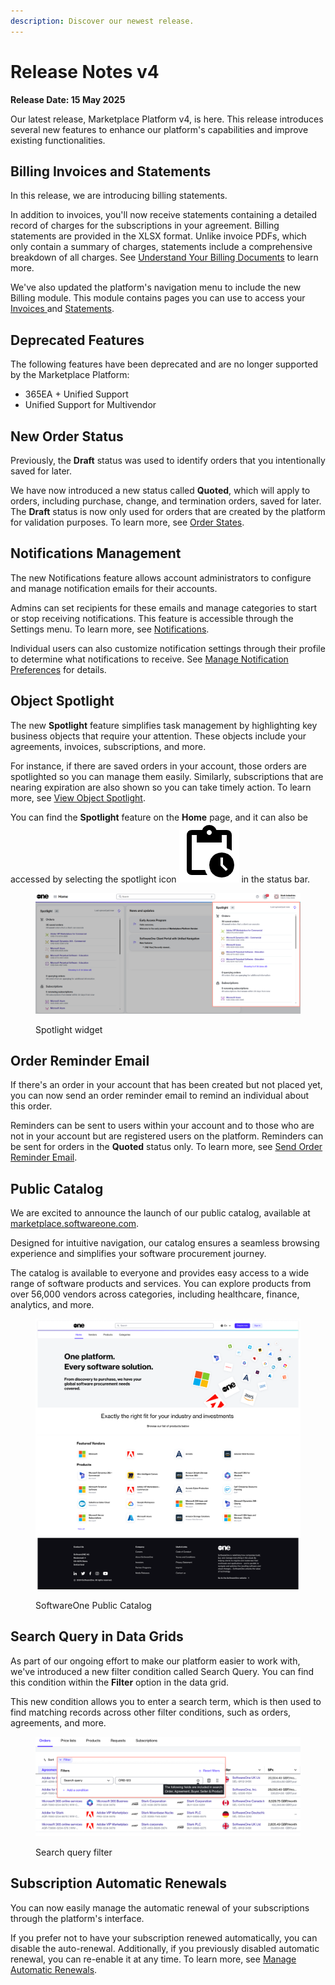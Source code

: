```yaml
---
description: Discover our newest release.
---
```


# Release Notes v4

**Release Date: 15 May 2025**

Our latest release, Marketplace Platform v4, is here. This release introduces several new features to enhance our platform's capabilities and improve existing functionalities.

## Billing Invoices and Statements

In this release, we are introducing billing statements.

In addition to invoices, you'll now receive statements containing a detailed record of charges for the subscriptions in your agreement. Billing statements are provided in the XLSX format. Unlike invoice PDFs, which only contain a summary of charges, statements include a comprehensive breakdown of all charges. See [Understand Your Billing Documents](../../modules-and-features/marketplace/billing/understand-your-billing-documents.md) to learn more.

We've also updated the platform's navigation menu to include the new Billing module. This module contains pages you can use to access your [Invoices ](../../modules-and-features/marketplace/billing/invoices/)and [Statements](../../modules-and-features/marketplace/billing/statements.md).

## Deprecated Features

The following features have been deprecated and are no longer supported by the Marketplace Platform:

* 365EA + Unified Support
* Unified Support for Multivendor

## New Order Status

Previously, the **Draft** status was used to identify orders that you intentionally saved for later.

We have now introduced a new status called **Quoted**, which will apply to orders, including purchase, change, and termination orders, saved for later. The **Draft** status is now only used for orders that are created by the platform for validation purposes. To learn more, see [Order States](../../modules-and-features/marketplace/orders/order-states.md).

## Notifications Management

The new Notifications feature allows account administrators to configure and manage notification emails for their accounts.

Admins can set recipients for these emails and manage categories to start or stop receiving notifications. This feature is accessible through the Settings menu. To learn more, see [Notifications](../../modules-and-features/settings/notifications/).&#x20;

Individual users can also customize notification settings through their profile to determine what notifications to receive. See [Manage Notification Preferences](../../marketplace-platform/getting-started/interface/manage-notification-preferences.md) for details.

## Object Spotlight

The new **Spotlight** feature simplifies task management by highlighting key business objects that require your attention. These objects include your agreements, invoices, subscriptions, and more.

For instance, if there are saved orders in your account, those orders are spotlighted so you can manage them easily. Similarly, subscriptions that are nearing expiration are also shown so you can take timely action. To learn more, see [View Object Spotlight](../../marketplace-platform/getting-started/interface/view-pending-tasks.md).

You can find the **Spotlight** feature on the **Home** page, and it can also be accessed by selecting the spotlight icon <img src="../../.gitbook/assets/icon_pending_actions (1).png" alt="" data-size="line"> in the status bar.&#x20;

<figure><img src="../../.gitbook/assets/spotlight.png" alt=""><figcaption><p>Spotlight widget</p></figcaption></figure>

## Order Reminder Email

If there's an order in your account that has been created but not placed yet, you can now send an order reminder email to remind an individual about this order.

Reminders can be sent to users within your account and to those who are not in your account but are registered users on the platform. Reminders can be sent for orders in the **Quoted** status only. To learn more, see [Send Order Reminder Email](../../modules-and-features/marketplace/orders/send-order-reminder-email.md).

## Public Catalog

We are excited to announce the launch of our public catalog, available at [marketplace.softwareone.com](https://www.marketplace.softwareone.com).

Designed for intuitive navigation, our catalog ensures a seamless browsing experience and simplifies your software procurement journey.

The catalog is available to everyone and provides easy access to a wide range of software products and services. You can explore products from over 56,000 vendors across categories, including healthcare, finance, analytics, and more.

<figure><img src="../../.gitbook/assets/release_notes_catalog.png" alt=""><figcaption><p>SoftwareOne Public Catalog</p></figcaption></figure>

## Search Query in Data Grids

As part of our ongoing effort to make our platform easier to work with, we've introduced a new filter condition called Search Query. You can find this condition within the **Filter** option in the data grid.

This new condition allows you to enter a search term, which is then used to find matching records across other filter conditions, such as orders, agreements, and more.

<figure><img src="../../.gitbook/assets/search_query.png" alt=""><figcaption><p>Search query filter</p></figcaption></figure>

## Subscription Automatic Renewals

You can now easily manage the automatic renewal of your subscriptions through the platform's interface.

If you prefer not to have your subscription renewed automatically, you can disable the auto-renewal. Additionally, if you previously disabled automatic renewal, you can re-enable it at any time. To learn more, see [Manage Automatic Renewals](../../modules-and-features/marketplace/subscriptions/manage-automatic-renewals.md).
